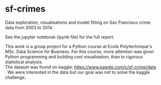 # sf-crimes
Data exploration, visualisations and model fitting on San Francisco crime data from 2003 to 2014. 

See the jupyter notebook (ipynb file) for the full report.  

This work is a group project for a Python course at Ecole Polytechnique's MSc. Data Science for Business. For this course, more attention was given Python programming and building cool visualisation, than to rigorous statistical analysis.  
The dataset was found on kaggle: https://www.kaggle.com/c/sf-crime/data . We were interested in the data but our goal was not to solve the kaggle challenge.

